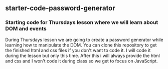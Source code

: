 ## starter-code-password-generator

### Starting code for Thursdays lesson where we will learn about DOM and events

During Thursdays lesson we are going to create a password generator while learning how to manipulate the DOM. You can clone this repository to get the finished html and css files if you don't want to code it. I will code it during the lesson but only this time. After this i will always provide the html and css and I won't code it during class so we get to focus on JavaScript.

